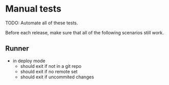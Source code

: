 # Manual tests

TODO: Automate all of these tests.

Before each release, make sure that all of the following scenarios still work.

## Runner

* in deploy mode
  * should exit if not in a git repo
  * should exit if no remote set
  * should exit if uncommited changes
